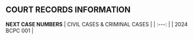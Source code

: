## COURT RECORDS INFORMATION

**NEXT CASE NUMBERS**
| CIVIL CASES & CRIMINAL CASES |
| :---: |
| 2024 BCPC 001 |


